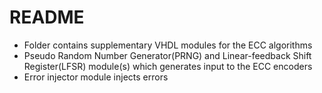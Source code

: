 # README

- Folder contains supplementary VHDL modules for the ECC algorithms
- Pseudo Random Number Generator(PRNG) and Linear-feedback Shift Register(LFSR) module(s) which generates input to the ECC encoders
- Error injector module injects errors
